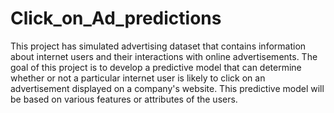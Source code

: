 # Click_on_Ad_predictions

This project has simulated advertising dataset that contains information about internet users and their interactions with online advertisements. The goal of this project is to develop a predictive model that can determine whether or not a particular internet user is likely to click on an advertisement displayed on a company's website. This predictive model will be based on various features or attributes of the users.
